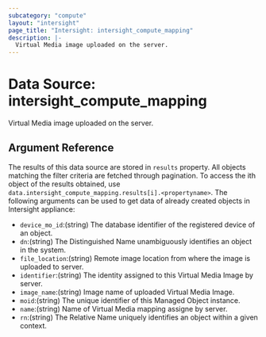 ```yaml
---
subcategory: "compute"
layout: "intersight"
page_title: "Intersight: intersight_compute_mapping"
description: |-
  Virtual Media image uploaded on the server.
---
```


# Data Source: intersight_compute_mapping
Virtual Media image uploaded on the server.
## Argument Reference
The results of this data source are stored in `results` property.
All objects matching the filter criteria are fetched through pagination.
To access the ith object of the results obtained, use `data.intersight_compute_mapping.results[i].<propertyname>`.
The following arguments can be used to get data of already created objects in Intersight appliance:
* `device_mo_id`:(string) The database identifier of the registered device of an object. 
* `dn`:(string) The Distinguished Name unambiguously identifies an object in the system. 
* `file_location`:(string) Remote image location from where the image is uploaded to server. 
* `identifier`:(string) The identity assigned to this Virtual Media Image by server. 
* `image_name`:(string) Image name of uploaded Virtual Media Image. 
* `moid`:(string) The unique identifier of this Managed Object instance. 
* `name`:(string) Name of Virtual Media mapping assigne by server. 
* `rn`:(string) The Relative Name uniquely identifies an object within a given context. 
 